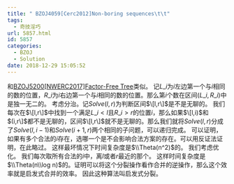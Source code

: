 ```yaml
---
title: " BZOJ4059[Cerc2012]Non-boring sequences\t\t"
tags:
  - 奇技淫巧
url: 5857.html
id: 5857
categories:
  - BZOJ
  - Solution
date: 2018-12-29 15:05:52
---
```


和[BZOJ5200\[NWERC2017\]Factor-Free Tree](http://www.dtenomde.com/author=jiangyutong/article=5852/)类似。 记$L\_i$为$i$左边第一个与$i$相同的数的位置，$R\_i$为$i$右边第一个与$i$相同的数的位置。那么第$i$个数在区间$(L\_i,R\_i)$中是独一无二的。 考虑分治。记$Solve(l,r)$为判断区间$\[l,r\]$是不是无聊的。 我们每次在$\[l,r\]$中找到一个满足$L\_i< l$且$R\_i> r$的位置$i$，那么如果$\[l,i)$和$(i,r\]$都不是无聊的，区间$\[l,r\]$就不是无聊的。那么我们就将$Solve(l,r)$分成了$Solve(l,i-1)$和$Solve(i+1,r)$两个相同的子问题，可以递归完成。 可以证明，如果有多个合法的$i$存在，选哪一个是不会影响合法方案的存在。可以用反证法证明，在此略过。 这样最坏情况下时间复杂度是$\\Theta(n^2)$的。 我们考虑优化。 我们每次取所有合法的$i$中，离$l$或者$r$最近的那个。 这样时间复杂度是$\\Theta(n\\log n)$的。证明可以将这个分裂操作看作合并的逆操作，那么这个效率就是启发式合并的效率。 因此这种算法叫启发式分裂。